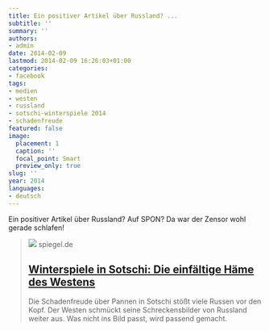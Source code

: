 ```yaml
---
title: Ein positiver Artikel über Russland? ...
subtitle: ''
summary: ''
authors:
- admin
date: 2014-02-09
lastmod: 2014-02-09 16:26:03+01:00
categories:
- facebook
tags:
- medien
- westen
- russland
- sotschi-winterspiele 2014
- schadenfreude
featured: false
image:
  placement: 1
  caption: ''
  focal_point: Smart
  preview_only: true
slug: ''
year: 2014
languages:
- deutsch
---
```


Ein positiver Artikel über Russland? Auf SPON? Da war der Zensor wohl gerade schlafen!
> [![](https://cdn.prod.www.spiegel.de/images/7db94c00-0001-0004-0000-000000655211_w1200_r1.778_fpx66.63_fpy49.98.jpg)](http://www.spiegel.de/politik/ausland/winterspiele-in-sotschi-die-einfaeltige-haeme-des-westens-a-952300.html)
> spiegel.de
> ## [Winterspiele in Sotschi: Die einfältige Häme des Westens](http://www.spiegel.de/politik/ausland/winterspiele-in-sotschi-die-einfaeltige-haeme-des-westens-a-952300.html)
>
>Die Schadenfreude über Pannen in Sotschi stößt viele Russen vor den Kopf. Der Westen schmückt seine Schreckensbilder von Russland weiter aus. Was nicht ins Bild passt, wird passend gemacht.